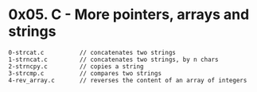 # 0x05. C - More pointers, arrays and strings

```
0-strcat.c          // concatenates two strings
1-strncat.c         // concatenates two strings, by n chars
2-strncpy.c         // copies a string
3-strcmp.c          // compares two strings
4-rev_array.c       // reverses the content of an array of integers
```
